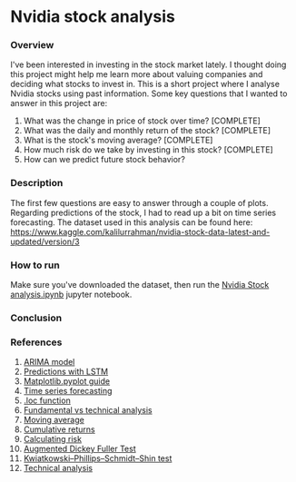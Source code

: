 # Nvidia stock analysis

### Overview
I've been interested in investing in the stock market lately. I thought doing this project might help me learn more about valuing companies and deciding what stocks to invest in. This is a short project where I analyse Nvidia stocks using past information. Some key questions that I wanted to answer in this project are:
1. What was the change in price of stock over time? [COMPLETE]
2. What was the daily and monthly return of the stock? [COMPLETE]
3. What is the stock's moving average? [COMPLETE]
4. How much risk do we take by investing in this stock? [COMPLETE]
5. How can we predict future stock behavior?

### Description
The first few questions are easy to answer through a couple of plots. Regarding predictions of the stock, I had to read up a bit on time series forecasting. The dataset used in this analysis can be found here: https://www.kaggle.com/kalilurrahman/nvidia-stock-data-latest-and-updated/version/3

### How to run
Make sure you've downloaded the dataset, then run the [Nvidia Stock analysis.ipynb](https://github.com/RS201918703/Nvidia-stock-analysis/blob/main/Nvidia%20Stock%20analysis.ipynb) jupyter notebook.

### Conclusion

### References
1. [ARIMA model](https://www.machinelearningplus.com/time-series/arima-model-time-series-forecasting-python/)
2. [Predictions with LSTM](https://www.datacamp.com/community/tutorials/lstm-python-stock-market)
3. [Matplotlib.pyplot guide](matplotlib.pyplot)
4. [Time series forecasting](https://www.analyticsvidhya.com/blog/2020/11/stock-market-price-trend-prediction-using-time-series-forecasting/)
5. [.loc function](https://towardsdatascience.com/a-python-beginners-look-at-loc-part-1-cb1e1e565ec2)
6. [Fundamental vs technical analysis](https://www.investopedia.com/ask/answers/difference-between-fundamental-and-technical-analysis/)
7. [Moving average](https://www.investopedia.com/terms/m/movingaverage.asp)
8. [Cumulative returns](https://www.investopedia.com/terms/c/cumulativereturn.asp)
9. [Calculating risk](https://www.investopedia.com/ask/answers/041415/what-are-some-common-measures-risk-used-risk-management.asp)
10. [Augmented Dickey Fuller Test](https://www.machinelearningplus.com/time-series/augmented-dickey-fuller-test/)
11. [Kwiatkowski–Phillips–Schmidt–Shin test](https://www.statisticshowto.com/kpss-test/)
12. [Technical analysis](https://www.youtube.com/watch?v=eynxyoKgpng&ab_channel=TheTradingChannel)

